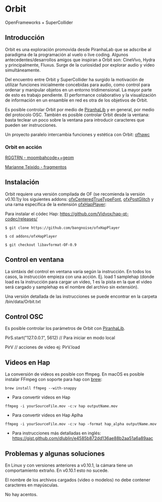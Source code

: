
# Orbit

OpenFrameworks + SuperCollider

## Introducción

Orbit es una exploración promovida desde PiranhaLab que se adscribe al paradigma de la programación al vuelo o live coding. Algunos antecedentes/desarrollos amigos que inspiran a Orbit son: CineVivo, Hydra y principalmente, Fluxus. Surge de la curiosidad por explorar audio y video simultáneamente. 

Del encuentro entre Orbit y SuperCollider ha surgido la motivación de utilizar funciones inicialmente concebidas para audio, como control para ordenar y manipular objetos en un entorno tridimensional. La mayor parte de esto es trabajo pendiente. El performance colaborativo y la visualización de información en un ensamble en red es otra de los objetivos de Orbit. 

Es posible controlar Orbit por medio de [PiranhaLib](https://github.com/rggtrn/PiranhaLib) y en general, por medio del protocolo OSC. También es posible controlar Orbit desde la ventana: basta teclear un poco sobre la ventana para introducir caracteres que pueden ser instrucciones.

Un proyecto paralelo intercambia funciones y estética con Orbit: [ofhawc](https://github.com/EmilioOcelotl/ofhawc)

### Orbit en acción 

[RGGTRN - moombahcode++geom](https://vimeo.com/289901460)

[Marianne Teixido - fragmentos](https://vimeo.com/294708631)

## Instalación

Orbit requiere una versión compilada de OF (se recomienda la versión v0.10.1)y los siguientes addons: [ofxCenteredTrueTypeFont](https://github.com/armadillu/ofxCenteredTrueTypeFont), [ofxPostGlitch](https://github.com/maxillacult/ofxPostGlitch) y una rama específica de la extensión [ofxHapPlayer](https://github.com/bangnoise/ofxHapPlayer):

Para instalar el códec Hap: https://github.com/Vidvox/hap-qt-codec/releases/

`$ git clone https://github.com/bangnoise/ofxHapPlayer`

`$ cd addons/ofxHapPlayer`

`$ git checkout libavformat-OF-0.9`

## Control en ventana

La sintáxis del control en ventana varía según la instrucción. En todos los casos, la instrucción empieza con una acción. Ej. load 1 samplehap (donde load es la instrucción para cargar un video, 1 es la pista en la que el video será cargado y samplehap es el nombre del archivo sin extensión).

Una versión detallada de las instrucciones se puede encontrar en la carpeta /bin/data/Orbit.txt

## Control OSC

Es posible controlar los parámetros de Orbit con [PiranhaLib](https://github.com/rggtrn/PiranhaLib).

PirS.start("127.0.0.1", 5612) // Para iniciar en modo local

PirV // acciones de video ej: PirV.load

## Videos en Hap

La conversión de videos es posible con ffmpeg. En macOS es posible instalar FFmpeg con soporte para hap con [brew](https://brew.sh/index_es):

`brew install ffmpeg --with-snappy`

* Para convertir videos en Hap

`ffmpeg -i yourSourceFile.mov -c:v hap outputName.mov`

* Para convertir videos en Hap Aplha

`ffmpeg -i yourSourceFile.mov -c:v hap -format hap_alpha outputName.mov`

* Para instrucciones más detalladas en inglés: https://gist.github.com/dlublin/e4585b872dd136ae88b2aa51a6a89aac

## Problemas y algunas soluciones

En Linux y con versiones anteriores a v0.10.1, la cámara tiene un comportamiento extraño. En v0.10.1 esto no sucede. 

El nombre de los archivos cargados (video o modelos) no debe contener caracteres en mayúsculas. 

No hay acentos. 

